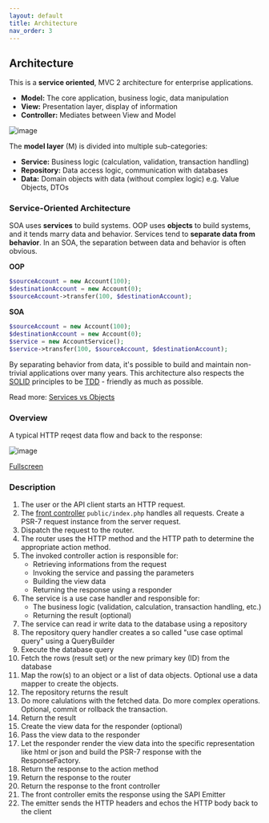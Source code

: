 ```yaml
---
layout: default
title: Architecture
nav_order: 3
---
```


## Architecture

This is a **service oriented**, MVC 2 architecture for enterprise applications. 

* **Model:** The core application, business logic, data manipulation
* **View:** Presentation layer, display of information
* **Controller:** Mediates between View and Model

![image](https://user-images.githubusercontent.com/781074/59565895-13315500-9059-11e9-9815-34ce85ed498a.png)

The **model layer** (M) is divided into multiple sub-categories:

* **Service:** Business logic (calculation, validation, transaction handling)
* **Repository:** Data access logic, communication with databases
* **Data:** Domain objects with data (without complex logic) e.g. Value Objects, DTOs


### Service-Oriented Architecture

SOA uses **services** to build systems. OOP uses **objects** to build systems, and it tends marry data and behavior. Services tend to **separate data from behavior**. In an SOA, the separation between data and behavior is often obvious.

**OOP**

```php 
$sourceAccount = new Account(100);
$destinationAccount = new Account(0);
$sourceAccount->transfer(100, $destinationAccount);
```

**SOA**

```php
$sourceAccount = new Account(100);
$destinationAccount = new Account(0);
$service = new AccountService();
$service->transfer(100, $sourceAccount, $destinationAccount);
```

By separating behavior from data, it's possible to build and maintain non-trivial applications over many years.
This architecture also respects the [SOLID](https://scotch.io/bar-talk/s-o-l-i-d-the-first-five-principles-of-object-oriented-design) principles to be [TDD](https://hackernoon.com/introduction-to-test-driven-development-tdd-61a13bc92d92) - friendly as much as possible.

Read more: [Services vs Objects](https://dontpaniclabs.com/blog/post/2017/10/12/services-vs-objects)

### Overview

A typical HTTP reqest data flow and back to the response:

![image](https://user-images.githubusercontent.com/781074/59540964-b2dad000-8eff-11e9-89da-aa98e400bd88.png)

[Fullscreen](https://user-images.githubusercontent.com/781074/59540964-b2dad000-8eff-11e9-89da-aa98e400bd88.png)

### Description

1. The user or the API client starts an HTTP request. 
2. The [front controller](https://en.wikipedia.org/wiki/Front_controller) `public/index.php` handles all requests. Create a PSR-7 request instance from the server request.
3. Dispatch the request to the router.
4. The router uses the HTTP method and the HTTP path to determine the appropriate action method.
5. The invoked controller action is responsible for:
   * Retrieving informations from the request
   * Invoking the service and passing the parameters
   * Building the view data
   * Returning the response using a responder
6. The service is a use case handler and responsible for:
   * The business logic (validation, calculation, transaction handling, etc.)
   * Returning the result (optional)
7. The service can read ir write data to the database using a repository
8. The repository query handler creates a so called "use case optimal query" using a QueryBuilder
9. Execute the database query
10. Fetch the rows (result set) or the new primary key (ID) from the database
11. Map the row(s) to an object or a list of data objects. Optional use a data mapper to create the objects.
12. The repository returns the result
13. Do more calulations with the fetched data. Do more complex operations. Optional, commit or rollback the transaction.
14. Return the result
15. Create the view data for the responder (optional)
16. Pass the view data to the responder
17. Let the responder render the view data into the specific representation like html or json and build the PSR-7 response with the ResponseFactory. 
18. Return the response to the action method
19. Return the response to the router
20. Return the response to the front controller
21. The front controller emits the response using the SAPI Emitter
22. The emitter sends the HTTP headers and echos the HTTP body back to the client
